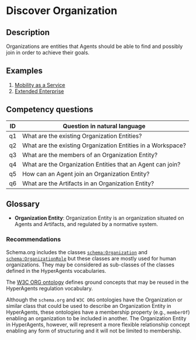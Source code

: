 # Discover Organization

## Description
Organizations are entities that Agents should be able to find and possibly join in order to achieve their goals.

## Examples
1. [Mobility as a Service](../../scenarios/mobility-as-a-service.md)
2. [Extended Enterprise](../../scenarios/extended-enterprise.md)

## Competency questions

| ID | Question in natural language |
|---|---|
| q1 | What are the existing Organization Entities? |
| q2 | What are the existing Organization Entities in a Workspace? |
| q3 | What are the members of an Organization Entity? |
| q4 | What are the Organization Entities that an Agent can join? |
| q5 | How can an Agent join an Organization Entity? |
| q6 | What are the Artifacts in an Organization Entity? |

## Glossary

* **Organization Entity**: Organization Entity is an organization situated on Agents and Artifacts, and regulated by a normative system.

### Recommendations

Schema.org includes the classes [`schema:Organization`](https://schema.org/Organization) and [`schema:OrganizationRole`](https://schema.org/OrganizationRole) but these classes are mostly used for human organizations. They may be considered as sub-classes of the classes defined in the HyperAgents vocabularies.

The [W3C ORG ontology](https://www.w3.org/TR/vocab-org/) defines ground concepts that may be reused in the HyperAgents regulation vocabulary.

Although the `schema.org` and `W3C ORG` ontologies have the Organization or similar class that could be used to describe an Organization Entity in HyperAgents, these ontologies have a membership property (e.g., `memberOf`) enabling an organization to be included in another. The Organization Entity in HyperAgents, however, will represent a more flexible relationship concept enabling any form of structuring and it will not be limited to membership.
